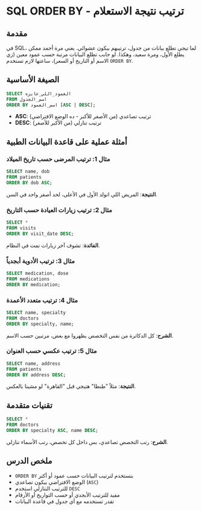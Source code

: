 
# SQL ORDER BY - ترتيب نتيجة الاستعلام 

## مقدمة
في SQL، لما تيجي تطلع بيانات من جدول، ترتيبهم بيكون عشوائي. يعني مرة أحمد ممكن يطلع الأول، ومرة سعيد، وهكذا. لو حابب تطلع البيانات مرتبة حسب عمود معين (زي الاسم أو التاريخ أو السعر)، ساعتها لازم تستخدم `ORDER BY`.

## الصيغة الأساسية

```sql
SELECT العمود_اللي_عايزه
FROM اسم_الجدول
ORDER BY اسم_العمود [ASC | DESC];
```

- **ASC**: ترتيب تصاعدي (من الأصغر للأكبر - ده الوضع الافتراضي)
- **DESC**: ترتيب تنازلي (من الأكبر للأصغر)

## أمثلة عملية على قاعدة البيانات الطبية

### مثال 1: ترتيب المرضى حسب تاريخ الميلاد
```sql
SELECT name, dob
FROM patients
ORDER BY dob ASC;
```
**النتيجة**: المريض اللي اتولد الأول في الأعلى، لحد أصغر واحد في السن.

### مثال 2: ترتيب زيارات العيادة حسب التاريخ
```sql
SELECT *
FROM visits
ORDER BY visit_date DESC;
```
**الفائدة**: تشوف آخر زيارات تمت في النظام.

### مثال 3: ترتيب الأدوية أبجدياً
```sql
SELECT medication, dose
FROM medications
ORDER BY medication;
```

### مثال 4: ترتيب متعدد الأعمدة
```sql
SELECT name, specialty
FROM doctors
ORDER BY specialty, name;
```
**الشرح**: كل الدكاترة من نفس التخصص يظهروا مع بعض، مرتبين حسب الاسم.

### مثال 5: ترتيب عكسي حسب العنوان
```sql
SELECT name, address
FROM patients
ORDER BY address DESC;
```
**النتيجة**: مثلاً "طنطا" هتيجي قبل "القاهرة" لو مشينا بالعكس.

## تقنيات متقدمة
```sql
SELECT *
FROM doctors
ORDER BY specialty ASC, name DESC;
```
**الشرح**: رتب التخصص تصاعدي، بس داخل كل تخصص، رتب الأسماء تنازلي.

## ملخص الدرس
- `ORDER BY` بتستخدم لترتيب البيانات حسب عمود أو أكتر
- الوضع الافتراضي بيكون تصاعدي (`ASC`)
- للترتيب التنازلي استخدم `DESC`
- مفيد للترتيب الأبجدي أو حسب التواريخ أو الأرقام
- تقدر تستخدمه مع أي جدول في قاعدة البيانات